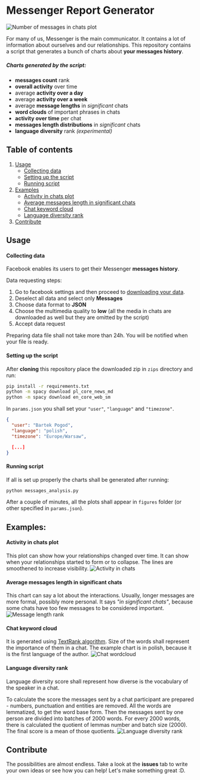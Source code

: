 # Messenger Report Generator

![Number of messages in chats plot](sample_figures/messages-in-chats.png)

For many of us, Messenger is the main communicator. It contains a lot of information about ourselves and our relationships. This repository contains a script that generates a bunch of charts about **your messages history**.

##### Charts generated by the script:

- **messages count** rank
- **overall activity** over time
- average **activity over a day**
- average **activity over a week**
- average **message lengths** in _significant_ chats
- **word clouds** of important phrases in chats
- **activity over time** per chat
- **messages length distributions** in _significant_ chats
- **language diversity** rank _(experimental)_

## Table of contents

1. [Usage](#usage)
   - [Collecting data](#collecting-data)
   - [Setting up the script](#setting-up-the-script)
   - [Running script](#running-script)
1. [Examples](#examples)
   - [Activity in chats plot](#activity-in-chats-plot)
   - [Average messages length in significant chats](#average-messages-length-in-significant-chats)
   - [Chat keyword cloud](#chat-keyword-cloud)
   - [Language diversity rank](#language-diversity-rank)
1. [Contribute](#contribute)

## Usage

#### Collecting data

Facebook enables its users to get their Messenger **messages history**.

Data requesting steps:

1. Go to facebook settings and then proceed to [downloading your data](https://www.facebook.com/dyi/?referrer=yfi_settings).
1. Deselect all data and select only **Messages**
1. Choose data format to **JSON**
1. Choose the multimedia quality to **low** (all the media in chats are downloaded as well but they are omitted by the script)
1. Accept data request

Preparing data file shall not take more than 24h. You will be notified when your file is ready.

#### Setting up the script

After **cloning** this repository place the downloaded zip in `zips` directory and run:

```bash
pip install -r requirements.txt
python -m spacy download pl_core_news_md
python -m spacy download en_core_web_sm
```

In `params.json` you shall set your `"user"`, `"language"` and `"timezone"`.

```JSON
{
  "user": "Bartek Pogod",
  "language": "polish",
  "timezone": "Europe/Warsaw",

  [...]
}
```

#### Running script

If all is set up properly the charts shall be generated after running:

```bash
python messages_analysis.py
```

After a couple of minutes, all the plots shall appear in `figures` folder (or other specified in `params.json`).

## Examples:

#### Activity in chats plot

This plot can show how your relationships changed over time. It can show when your relationships started to form or to collapse. The lines are smoothened to increase visibility.
![Activity in chats](sample_figures/activity-for-most-frequent-non-group-chats.png)

#### Average messages length in significant chats

This chart can say a lot about the interactions. Usually, longer messages are more formal, possibly more personal. It says _"in significant chats"_, because some chats have too few messages to be considered important.
![Message length rank](sample_figures/average-message-length-in-significant-chats.png)

#### Chat keyword cloud

It is generated using [TextRank algorithm](https://www.aclweb.org/anthology/W04-3252.pdf). Size of the words shall represent the importance of them in a chat. The example chart is in polish, because it is the first language of the author.
![Chat wordcloud](sample_figures/keywords1.png)

#### Language diversity rank

Language diversity score shall represent how diverse is the vocabulary of the speaker in a chat.

To calculate the score the messages sent by a chat participant are prepared - numbers, punctuation and entities are removed. All the words are lemmatized, to get the word base form. Then the messages sent by one person are divided into batches of 2000 words. For every 2000 words, there is calculated the quotient of lemmas number and batch size (2000). The final score is a mean of those quotients.
![Language diversity rank](sample_figures/language-diversity-rank.png)

## Contribute

The possibilities are almost endless. Take a look at the **issues** tab to write your own ideas or see how you can help! Let's make something great :D.
